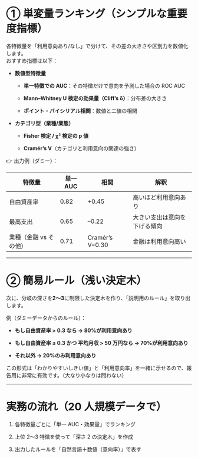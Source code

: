 # **① 単変量ランキング（シンプルな重要度指標）**

各特徴量を「利用意向あり/なし」で分けて、その差の大きさや区別力を数値化します。  
 おすすめ指標は以下：

- **数値型特徴量**

  - **単一特徴での AUC**：その特徴だけで意向を予測した場合の ROC AUC

  - **Mann–Whitney U 検定の効果量（Cliff’s δ）**：分布差の大きさ

  - **ポイント・バイシリアル相関**：数値と二値の相関

- **カテゴリ型（業種/業態）**

  - **Fisher 検定 / χ² 検定の p 値**

  - **Cramér’s V**（カテゴリと利用意向の関連の強さ）

👉 出力例（ダミー）：

| 特徴量                 | 単一 AUC | 相関            | 解釈                         |
| ---------------------- | -------- | --------------- | ---------------------------- |
| 自由資産率             | 0.82     | \+0.45          | 高いほど利用意向あり         |
| 最高支出               | 0.65     | –0.22           | 大きい支出は意向を下げる傾向 |
| 業種（金融 vs その他） | 0.71     | Cramér’s V=0.30 | 金融は利用意向高い           |

---

# **② 簡易ルール（浅い決定木）**

次に、分岐の深さを**2〜3**に制限した決定木を作り、「説明用のルール」を取り出します。

例（ダミーデータからのルール）：

- **もし自由資産率 \> 0.3 なら → 80%が利用意向あり**

- **もし自由資産率 ≤ 0.3 かつ 平均月収 \> 50 万円なら → 70%が利用意向あり**

- **それ以外 → 20%のみ利用意向あり**

この形式は「わかりやすいしきい値」と「利用意向率」を一緒に示せるので、報告用に非常に有効です。（大なり小なりは問わない）

---

# **実務の流れ（20 人規模データで）**

1. 各特徴量ごとに「単一 AUC・効果量」でランキング

2. 上位 2〜3 特徴を使って「深さ 2 の決定木」を作成

3. 出力したルールを「自然言語＋数値（意向率）」で表す
